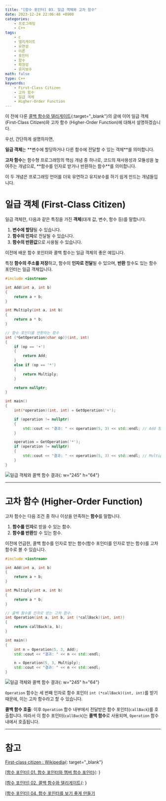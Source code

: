 ```yaml
---
title: "[함수 포인터] 03. 일급 객체와 고차 함수"
date: 2023-12-24 22:06:48 +0900
categories:
    - 프로그래밍
    - C++
tags:
    - c
    - 델리게이트
    - 유연성
    - 이론
    - 포인터
    - 함수
    - 확장성
    - 유지보수
math: false
type: C++
keywords:
    - First-Class Citizen
    - 고차 함수
    - 일급 객체
    - Higher-Order Function
---
```


이 전에 다룬 [콜백 함수와 델리게이트](/posts/%ED%95%A8%EC%88%98-%ED%8F%AC%EC%9D%B8%ED%84%B0-02.-%EC%BD%9C%EB%B0%B1-%ED%95%A8%EC%88%98%EC%99%80-%EB%8D%B8%EB%A6%AC%EA%B2%8C%EC%9D%B4%ED%8A%B8/){:target="_blank"}의 글에 이어 일급 객체 (First-Class Citizen)와 고차 함수 (Higher-Order Function)에 대해서 설명하겠습니다.

우선, 간단하게 설명하자면,

**일급 객체**는 **변수에 할당하거나 다른 함수에 전달할 수 있는 <span class="font_highlight">객체</span>**를 의미합니다.

**고차 함수**는 함수형 프로그래밍의 핵심 개념 중 하나로, 코드의 재사용성과 모듈성을 높여주는 개념으로, **함수를 인자로 받거나 반환하는 <span class="font_highlight">함수</span>**를 의미합니다.

이 두 개념은 프로그래밍 언어를 더욱 유연하고 유지보수를 하기 쉽게 만드는 개념들입니다.

# 일급 객체 (First-Class Citizen)

일급 객체란, 다음과 같은 특징을 가진 **객체**(대개 값, 변수, 함수 등)를 말합니다.

1. <span class="important">**변수에 할당**</span>될 수 있습니다.
2. <span class="important">**함수의 인자**</span>로 전달될 수 있습니다.
3. <span class="important">**함수의 반환값**</span>으로 사용될 수 있습니다.

이전에 배운 함수 포인터와 콜백 함수는 일급 객체의 좋은 예입니다.

특정 **함수의 주소를 저장**하고, 함수의 **인자로 전달**될 수 있으며, **반환** 할수도 있는 함수 포인터는 일급 객체입니다.

```cpp
#include <iostream>

int Add(int a, int b)
{
    return a + b;
}

int Multiply(int a, int b)
{
    return a * b;
}

// 함수 포인터를 반환하는 함수
int (*GetOperation(char op))(int, int)
{
    if (op == '+') 
    {
        return Add;
    }
    else if (op == '*') 
    {
        return Multiply;
    }

    return nullptr;
}

int main()
{
    int(*operation)(int, int) = GetOperation('+');

    if (operation != nullptr) 
    {
        std::cout << "결과: " << operation(5, 3) << std::endl; // Add 함수 호출
    }

    operation = GetOperation('*');
    if (operation != nullptr) 
    {
        std::cout << "결과: " << operation(5, 3) << std::endl; // Multiply 함수 호출
    }
}
```

![일급 객체와 콜백 함수 결과](https://i.postimg.cc/pTrMC1DB/image.png){: w="245" h="64"}

---

# 고차 함수 (Higher-Order Function)

고차 함수는 다음 조건 중 하나 이상을 만족하는 **함수**를 말합니다.

1. **함수를 인자**로 받을 수 있는 함수.
2. **함수를 반환**할 수 있는 함수.

이전에 언급한, 콜백 함수를 인자로 받는 함수(함수 포인터를 인자로 받는 함수)를 고차 함수로 볼 수 있습니다.

```cpp
#include <iostream>

int Add(int a, int b)
{
    return a + b;
}

int Multiply(int a, int b)
{
    return a * b;
}

// 콜백 함수를 인자로 받는 고차 함수.
int Operation(int a, int b, int (*callBack)(int, int))
{
	return callBack(a, b);
}

int main()
{
    int n = Operation(5, 3, Add);
    std::cout << "결과: " << n << std::endl;

    n = Operation(5, 3, Multiply);
    std::cout << "결과: " << n << std::endl;
}
```

![일급 객체와 콜백 함수 결과](https://i.postimg.cc/pTrMC1DB/image.png){: w="245" h="64"}

`Operation` 함수는 세 번째 인자로 함수 포인터 `int (*callBack)(int, int)`를 받기 때문에, 이는 고차 함수라고 할 수 있습니다.

**콜백 함수 호출**: 이후 `Operation` 함수 내부에서 전달받은 함수 포인터(`callBack`)를 호출합니다. 따라서 이 함수 포인터(`callBack`)는 **콜백 함수**로 사용되며, `Operation` 함수 내에서 호출됩니다.


---

# 참고

[First-class citizen : Wikipedia](https://en.wikipedia.org/wiki/First-class_citizen){: target="_blank"}

[[함수 포인터] 01. 함수 포인터와 멤버 함수 포인터](/posts/%ED%95%A8%EC%88%98-%ED%8F%AC%EC%9D%B8%ED%84%B0-01.-%ED%95%A8%EC%88%98-%ED%8F%AC%EC%9D%B8%ED%84%B0%EC%99%80-%EB%A9%A4%EB%B2%84-%ED%95%A8%EC%88%98-%ED%8F%AC%EC%9D%B8%ED%84%B0/){: }

[[함수 포인터] 02. 콜백 함수와 델리게이트](/posts/%ED%95%A8%EC%88%98-%ED%8F%AC%EC%9D%B8%ED%84%B0-02.-%EC%BD%9C%EB%B0%B1-%ED%95%A8%EC%88%98%EC%99%80-%EB%8D%B8%EB%A6%AC%EA%B2%8C%EC%9D%B4%ED%8A%B8/){: }

[[함수 포인터] 04. 함수 포인터를 보기 좋게 만들기](/posts/%ED%95%A8%EC%88%98-%ED%8F%AC%EC%9D%B8%ED%84%B0-04.-%ED%95%A8%EC%88%98-%ED%8F%AC%EC%9D%B8%ED%84%B0%EB%A5%BC-%EB%B3%B4%EA%B8%B0-%EC%A2%8B%EA%B2%8C-%EB%A7%8C%EB%93%A4%EA%B8%B0/)
